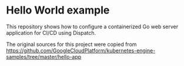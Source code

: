# Hello World example

This repository shows how to configure a containerized Go web server
application for CI/CD using Dispatch.

The original sources for this project were copied from 
https://github.com/GoogleCloudPlatform/kubernetes-engine-samples/tree/master/hello-app



